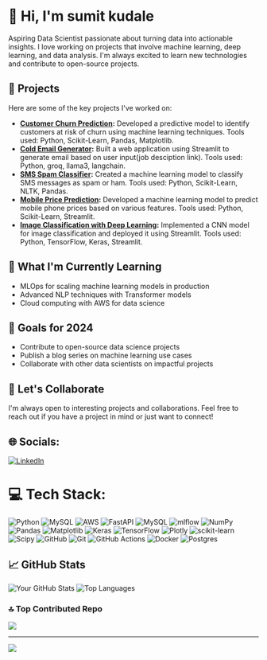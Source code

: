 
# 👋 Hi, I'm sumit kudale 

Aspiring Data Scientist passionate about turning data into actionable insights. I love working on projects that involve machine learning, deep learning, and data analysis. I'm always excited to learn new technologies and contribute to open-source projects.

## 🚀 Projects
Here are some of the key projects I've worked on:

- **[Customer Churn Prediction](https://github.com/sumitkudale21/customer_churn_prediction):** Developed a predictive model to identify customers at risk of churn using machine learning techniques. Tools used: Python, Scikit-Learn, Pandas, Matplotlib.
- **[Cold Email Generator](https://github.com/sumitkudale21/cold-email-generation-tool):** Built a web application using Streamlit to generate email based on user input(job desciption link). Tools used: Python, groq, llama3, langchain.
- **[SMS Spam Classifier](https://github.com/sumitkudale21/sms-spam-classification-project):** Created a machine learning model to classify SMS messages as spam or ham. Tools used: Python, Scikit-Learn, NLTK, Pandas.
- **[Mobile Price Prediction](https://github.com/sumitkudale21/Mobile-Phone-Price-Prediction):** Developed a machine learning model to predict mobile phone prices based on various features. Tools used: Python, Scikit-Learn, Streamlit.
- **[Image Classification with Deep Learning](https://github.com/sumitkudale21/kidney-classification):** Implemented a CNN model for image classification and deployed it using Streamlit. Tools used: Python, TensorFlow, Keras, Streamlit.

## 🌱 What I'm Currently Learning
- MLOps for scaling machine learning models in production
- Advanced NLP techniques with Transformer models
- Cloud computing with AWS for data science

## 🎯 Goals for 2024
- Contribute to open-source data science projects
- Publish a blog series on machine learning use cases
- Collaborate with other data scientists on impactful projects

## 💬 Let's Collaborate
I'm always open to interesting projects and collaborations. Feel free to reach out if you have a project in mind or just want to connect!

## 🌐 Socials:
[![LinkedIn](https://img.shields.io/badge/LinkedIn-%230077B5.svg?logo=linkedin&logoColor=white)](https://linkedin.com/in/https://www.linkedin.com/in/sumitkudale/) 

# 💻 Tech Stack:
![Python](https://img.shields.io/badge/python-3670A0?style=plastic&logo=python&logoColor=ffdd54) ![MySQL](https://img.shields.io/badge/mysql-4479A1.svg?style=plastic&logo=mysql&logoColor=white) ![AWS](https://img.shields.io/badge/AWS-%23FF9900.svg?style=plastic&logo=amazon-aws&logoColor=white) ![FastAPI](https://img.shields.io/badge/FastAPI-005571?style=plastic&logo=fastapi) ![MySQL](https://img.shields.io/badge/mysql-4479A1.svg?style=plastic&logo=mysql&logoColor=white) ![mlflow](https://img.shields.io/badge/mlflow-%23d9ead3.svg?style=plastic&logo=numpy&logoColor=blue) ![NumPy](https://img.shields.io/badge/numpy-%23013243.svg?style=plastic&logo=numpy&logoColor=white) ![Pandas](https://img.shields.io/badge/pandas-%23150458.svg?style=plastic&logo=pandas&logoColor=white) ![Matplotlib](https://img.shields.io/badge/Matplotlib-%23ffffff.svg?style=plastic&logo=Matplotlib&logoColor=black) ![Keras](https://img.shields.io/badge/Keras-%23D00000.svg?style=plastic&logo=Keras&logoColor=white) ![TensorFlow](https://img.shields.io/badge/TensorFlow-%23FF6F00.svg?style=plastic&logo=TensorFlow&logoColor=white) ![Plotly](https://img.shields.io/badge/Plotly-%233F4F75.svg?style=plastic&logo=plotly&logoColor=white) ![scikit-learn](https://img.shields.io/badge/scikit--learn-%23F7931E.svg?style=plastic&logo=scikit-learn&logoColor=white) ![Scipy](https://img.shields.io/badge/SciPy-%230C55A5.svg?style=plastic&logo=scipy&logoColor=%white) ![GitHub](https://img.shields.io/badge/github-%23121011.svg?style=plastic&logo=github&logoColor=white) ![Git](https://img.shields.io/badge/git-%23F05033.svg?style=plastic&logo=git&logoColor=white) ![GitHub Actions](https://img.shields.io/badge/github%20actions-%232671E5.svg?style=plastic&logo=githubactions&logoColor=white) ![Docker](https://img.shields.io/badge/docker-%230db7ed.svg?style=plastic&logo=docker&logoColor=white) ![Postgres](https://img.shields.io/badge/postgres-%23316192.svg?style=plastic&logo=postgresql&logoColor=white)
## 📈 GitHub Stats
![Your GitHub Stats](https://github-readme-stats.vercel.app/api?username=sumitkudale21&show_icons=true&theme=radical)
![Top Languages](https://github-readme-stats.vercel.app/api/top-langs/?username=sumitkudale21&layout=compact&theme=radical)

### 🔝 Top Contributed Repo
![](https://github-contributor-stats.vercel.app/api?username=sumitkudale21&limit=5&theme=vue-dark&combine_all_yearly_contributions=true)

---
[![](https://visitcount.itsvg.in/api?id=sumitkudale21&icon=6&color=1)](https://visitcount.itsvg.in)

<!-- Proudly created with GPRM ( https://gprm.itsvg.in ) -->
